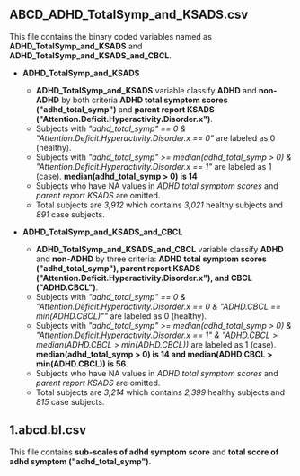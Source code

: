 ## ABCD_ADHD_TotalSymp_and_KSADS.csv 
This file contains the binary coded variables named as **ADHD_TotalSymp_and_KSADS** and **ADHD_TotalSymp_and_KSADS_and_CBCL**.  
  
* **ADHD_TotalSymp_and_KSADS**   
    * **ADHD_TotalSymp_and_KSADS** variable classify **ADHD** and **non-ADHD** by both criteria **ADHD total symptom scores ("adhd_total_symp")** and **parent report KSADS ("Attention.Deficit.Hyperactivity.Disorder.x")**.  
    * Subjects with *"adhd_total_symp" == 0  &  "Attention.Deficit.Hyperactivity.Disorder.x == 0"* are labeled as 0 (healthy).  
    * Subjects with *"adhd_total_symp" >= median(adhd_total_symp > 0)  &  "Attention.Deficit.Hyperactivity.Disorder.x == 1"* are labeled as 1 (case). **median(adhd_total_symp > 0) is 14**  
    * Subjects who have NA values in *ADHD total symptom scores* and *parent report KSADS* are omitted.  
    * Total subjects are *3,912* which contains *3,021* healthy subjects and *891* case subjects.  
  
* **ADHD_TotalSymp_and_KSADS_and_CBCL** 
    * **ADHD_TotalSymp_and_KSADS_and_CBCL** variable classify **ADHD** and **non-ADHD** by three criteria: **ADHD total symptom scores ("adhd_total_symp"), parent report KSADS ("Attention.Deficit.Hyperactivity.Disorder.x"), and CBCL ("ADHD.CBCL")**.  
    * Subjects with *"adhd_total_symp" == 0  &  "Attention.Deficit.Hyperactivity.Disorder.x == 0  &  "ADHD.CBCL == min(ADHD.CBCL)""* are labeled as 0 (healthy).  
    * Subjects with *"adhd_total_symp" >= median(adhd_total_symp > 0) & "Attention.Deficit.Hyperactivity.Disorder.x == 1"  &  "ADHD.CBCL > median(ADHD.CBCL > min(ADHD.CBCL))* are labeled as 1 (case). **median(adhd_total_symp > 0) is 14 and median(ADHD.CBCL > min(ADHD.CBCL)) is 56.**  
    * Subjects who have NA values in *ADHD total symptom scores* and *parent report KSADS* are omitted.  
    * Total subjects are *3,214* which contains *2,399* healthy subjects and *815* case subjects. 

## 1.abcd.bl.csv
This file contains **sub-scales of adhd symptom score** and **total score of adhd symptom ("adhd_total_symp")**. 